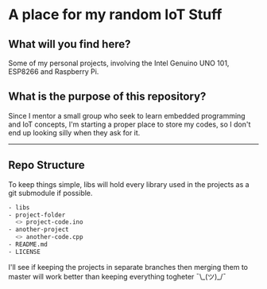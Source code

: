 # A place for my random IoT Stuff

## What will you find here?
Some of my personal projects, involving the Intel Genuino UNO 101, ESP8266 and Raspberry Pi.

## What is the purpose of this repository?
Since I mentor a small group who seek to learn embedded programming and IoT concepts, I'm starting a proper place to store my codes, so I don't end up looking silly when they ask for it.

---

## Repo Structure
To keep things simple, libs will hold every library used in the projects as a git submodule if possible.
```sh
- libs
- project-folder
  <> project-code.ino 
- another-project
  <> another-code.cpp
- README.md
- LICENSE 
```

I'll see if keeping the projects in separate branches then merging them to master will work better than keeping everything togheter ¯\\\_(ツ)_/¯
